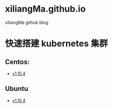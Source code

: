# xiliangMa.github.io
xiliangMa github blog


# 快速搭建 kubernetes 集群
   
## Centos:
   - [v1.15.4](https://github.com/xiliangMa/xiliangMa.github.io/blob/master/kubernetes/install/1.15.4/v1.15.4.md)
   
## Ubuntu
   - [v1.15.4]()
